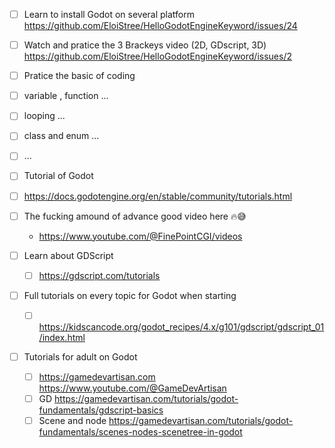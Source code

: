 

- [ ] Learn to install Godot on several platform https://github.com/EloiStree/HelloGodotEngineKeyword/issues/24
- [ ]  Watch and pratice the 3 Brackeys video (2D, GDscript, 3D) https://github.com/EloiStree/HelloGodotEngineKeyword/issues/2
- [ ]  Pratice the basic of coding
  - [ ]  variable , function ...
  - [ ] looping ...
  - [ ] class and enum ...
  - [ ] ... 



- [ ]  Tutorial of Godot
  - [ ]  https://docs.godotengine.org/en/stable/community/tutorials.html
  - [ ] The fucking amound of advance good video here 🔥😅
    - https://www.youtube.com/@FinePointCGI/videos
  - [ ] Learn about GDScript
    - [ ] https://gdscript.com/tutorials
  - [ ] Full tutorials on every topic for Godot when starting
    - [ ] https://kidscancode.org/godot_recipes/4.x/g101/gdscript/gdscript_01/index.html
  - [ ] Tutorials for adult on Godot
    - [ ]  https://gamedevartisan.com https://www.youtube.com/@GameDevArtisan
    - [ ]  GD https://gamedevartisan.com/tutorials/godot-fundamentals/gdscript-basics
    - [ ]  Scene and node https://gamedevartisan.com/tutorials/godot-fundamentals/scenes-nodes-scenetree-in-godot 

